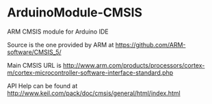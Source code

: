 # ArduinoModule-CMSIS
ARM CMSIS module for Arduino IDE

Source is the one provided by ARM at https://github.com/ARM-software/CMSIS_5/

Main CMSIS URL is http://www.arm.com/products/processors/cortex-m/cortex-microcontroller-software-interface-standard.php

API Help can be found at http://www.keil.com/pack/doc/cmsis/general/html/index.html
